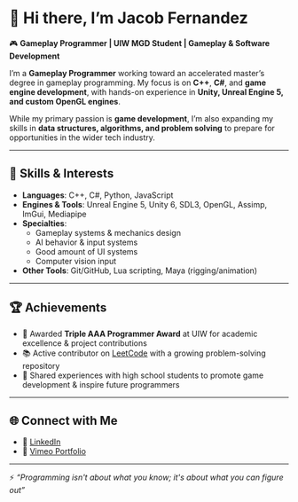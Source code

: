  # 👋 Hi there, I’m Jacob Fernandez  

🎮 **Gameplay Programmer | UIW MGD Student | Gameplay & Software Development**  

I’m a **Gameplay Programmer**  working toward an accelerated master’s degree in gameplay programming. My focus is on **C++**, **C#**, and **game engine development**, with hands-on experience in **Unity, Unreal Engine 5, and custom OpenGL engines**.  

While my primary passion is **game development**, I’m also expanding my skills in **data structures, algorithms, and problem solving** to prepare for opportunities in the wider tech industry.

---

## 🚀 Skills & Interests
- **Languages**: C++, C#, Python, JavaScript  
- **Engines & Tools**: Unreal Engine 5, Unity 6, SDL3, OpenGL, Assimp, ImGui, Mediapipe  
- **Specialties**:  
  - Gameplay systems & mechanics design   
  - AI behavior & input systems    
  - Good amount of UI systems
  - Computer vision input
- **Other Tools**: Git/GitHub, Lua scripting, Maya (rigging/animation)

---

## 🏆 Achievements
- 🥇 Awarded **Triple AAA Programmer Award** at UIW for academic excellence & project contributions  
- 📚 Active contributor on [LeetCode](https://leetcode.com/u/JakeUp/) with a growing problem-solving repository  
- 🎤 Shared experiences with high school students to promote game development & inspire future programmers  

---

## 🌐 Connect with Me 
- 💼 [LinkedIn](https://linkedin.com/in/jacobfernandezprogrammer)  
- 🎥 [Vimeo Portfolio](https://vimeo.com/1078568958?share=copy)  

---

⚡ *“Programming isn't about what you know; it's about what you can figure out”*  


<!--
**JakeeUp/JakeeUp** is a ✨ _special_ ✨ repository because its `README.md` (this file) appears on your GitHub profile.

Here are some ideas to get you started:

- 🔭 I’m currently working on ...
- 🌱 I’m currently learning ...
- 👯 I’m looking to collaborate on ...
- 🤔 I’m looking for help with ...
- 💬 Ask me about ...
- 📫 How to reach me: ...
- 😄 Pronouns: ...
- ⚡ Fun fact: ...
-->
